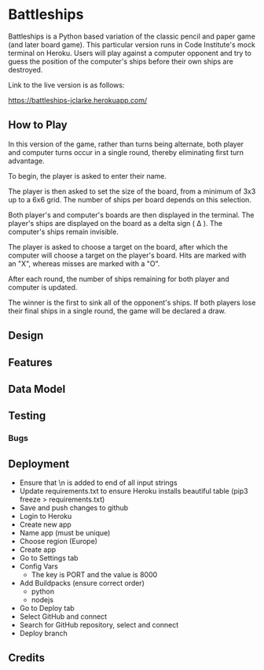 # Battleships

Battleships is a Python based variation of the classic pencil and paper game (and later board game). This particular version runs in Code Institute's mock terminal on Heroku. Users will play against a computer opponent and try to guess the position of the computer's ships before their own ships are destroyed.

Link to the live version is as follows:

https://battleships-jclarke.herokuapp.com/

## How to Play

In this version of the game, rather than turns being alternate, both player and computer turns occur in a single round, thereby eliminating first turn advantage.

To begin, the player is asked to enter their name.

The player is then asked to set the size of the board, from a minimum of 3x3 up to a 6x6 grid. The number of ships per board depends on this selection.

Both player's and computer's boards are then displayed in the terminal. The player's ships are displayed on the board as a delta sign ( &#916; ). The computer's ships remain invisible.

The player is asked to choose a target on the board, after which the computer will choose a target on the player's board. Hits are marked with an "X", whereas misses are marked with a "O".

After each round, the number of ships remaining for both player and computer is updated.

The winner is the first to sink all of the opponent's ships. If both players lose their final ships in a single round, the game will be declared a draw.

## Design



## Features



## Data Model



## Testing



### Bugs



## Deployment


- Ensure that \n is added to end of all input strings
- Update requirements.txt to ensure Heroku installs beautiful table  (pip3 freeze > requirements.txt)
- Save and push changes to github
- Login to Heroku
- Create new app
- Name app (must be unique)
- Choose region (Europe)
- Create app
- Go to Settings tab
- Config Vars
    - The key is PORT and the value is 8000
- Add Buildpacks (ensure correct order)
    - python
    - nodejs
- Go to Deploy tab
- Select GitHub and connect
- Search for GitHub repository, select and connect
- Deploy branch

##  Credits